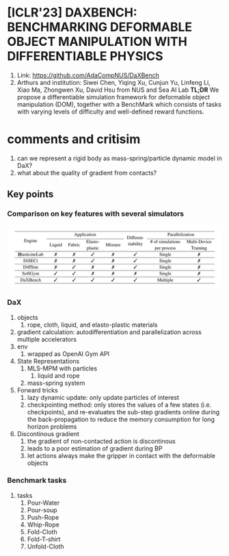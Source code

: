 # [ICLR'23] DAXBENCH: BENCHMARKING DEFORMABLE OBJECT MANIPULATION WITH DIFFERENTIABLE PHYSICS
1. Link: https://github.com/AdaCompNUS/DaXBench
2. Arthurs and institution: Siwei Chen, Yiqing Xu, Cunjun Yu, Linfeng Li, Xiao Ma, Zhongwen Xu, David Hsu from NUS and Sea AI Lab
**TL;DR**
We propose a differentiable simulation framework for deformable object manipulation (DOM), together with a BenchMark which consists of tasks with varying levels of difficulty and well-defined reward functions.

# comments and critisim
1. can we represent a rigid body as mass-spring/particle dynamic model in DaX?
2. what about the quality of gradient from contacts?
## Key points
### Comparison on key features with several simulators
![alt text](image.png)
### DaX
1. objects
   1. rope, cloth, liquid, and elasto-plastic materials
2. gradient calculation:  autodifferentiation and parallelization across multiple accelerators
3. env
   1. wrapped as OpenAI Gym API
4. State Representations
   1. MLS-MPM with particles
      1. liquid and rope
   2. mass-spring system
5. Forward tricks
   1. lazy dynamic update: only update particles of interest
   2. checkpointing method: only stores the values of a few states (i.e. checkpoints), and re-evaluates the sub-step gradients online during the back-propagation to reduce the memory consumption for long horizon problems
6. Discontinous gradient
   1. the gradient of non-contacted action is discontinous
   2. leads to a poor estimation of gradient during BP
   3. let actions always make the gripper in contact with the deformable objects
   
### Benchmark tasks
1. tasks
   1. Pour-Water
   2. Pour-soup
   3. Push-Rope
   4. Whip-Rope
   5. Fold-Cloth
   6. Fold-T-shirt
   7. Unfold-Cloth